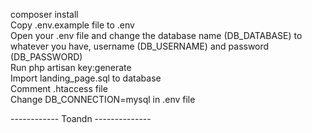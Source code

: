 composer install<br>
Copy .env.example file to .env<br>
Open your .env file and change the database name (DB_DATABASE) to whatever you have, username (DB_USERNAME) and password (DB_PASSWORD)<br>
Run php artisan key:generate<br>
Import landing_page.sql to database<br>
Comment .htaccess file<br>
Change DB_CONNECTION=mysql in .env file<br>

------------ Toandn --------------